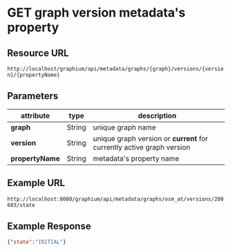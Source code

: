 # GET graph version metadata's property

## Resource URL

`http://localhost/graphium/api/metadata/graphs/{graph}/versions/{version}/{propertyName}`

## Parameters

| attribute        | type   | description                                                  |
| ---------------- | ------ | ------------------------------------------------------------ |
| **graph**        | String | unique graph name                                            |
| **version**      | String | unique graph version or **current** for currently active graph version |
| **propertyName** | String | metadata's property name                                     |

## Example URL

`http://localhost:8080/graphium/api/metadata/graphs/osm_at/versions/200603/state`

## Example Response

```json
{"state":"INITIAL"}
```

